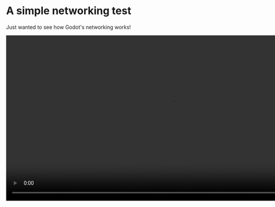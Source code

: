 # A simple networking test

Just wanted to see how Godot's networking works!

<video controls width="900">
  <source src="https://github.com/BuyMyMojo/godot-network-test/raw/refs/heads/main/Media/Demo.webm" type="video/webm" />
  <source src="https://github.com/BuyMyMojo/godot-network-test/raw/refs/heads/main/Media/Demo.mp4" type="video/mp4" />
</Video>
